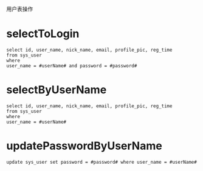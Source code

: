 用户表操作

selectToLogin
===
	select id, user_name, nick_name, email, profile_pic, reg_time 
	from sys_user
	where 
	user_name = #userName# and password = #password#
	
selectByUserName
===
	select id, user_name, nick_name, email, profile_pic, reg_time 
	from sys_user
	where
	user_name = #userName#
	
updatePasswordByUserName
===
	update sys_user set password = #password# where user_name = #userName#